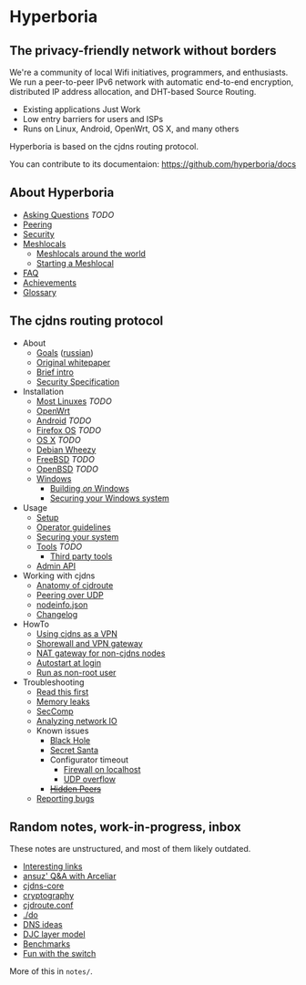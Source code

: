 # Hyperboria

## The privacy-friendly network without borders

We're a community of local Wifi initiatives, programmers, and enthusiasts.
We run a peer-to-peer IPv6 network with automatic end-to-end encryption,
distributed IP address allocation, and DHT-based Source Routing.

- Existing applications Just Work
- Low entry barriers for users and ISPs
- Runs on Linux, Android, OpenWrt, OS X, and many others

Hyperboria is based on the cjdns routing protocol.

You can contribute to its documentaion: https://github.com/hyperboria/docs


## About Hyperboria

- [Asking Questions](wtfm.md) *TODO*
- [Peering](faq/peering.md)
- [Security](faq/security.md)
- [Meshlocals](meshlocals/intro.md)
  - [Meshlocals around the world](meshlocals/existing/index.md)
  - [Starting a Meshlocal](meshlocals/diy.md)
- [FAQ](faq/general.md)
- [Achievements](achievements.md)
- [Glossary](faq/glossary.md)


## The cjdns routing protocol

- About
  - [Goals](projectGoals.md) ([russian](projectGoals_ru.md))
  - [Original whitepaper](Whitepaper.md)
  - [Brief intro](intro.md)
  - [Security Specification](security_specification.md)
- Installation
  - [Most Linuxes](install/linux.md) *TODO*
  - [OpenWrt](openwrt.md)
  - [Android](install/android.md) *TODO*
  - [Firefox OS](install/firefoxos.md) *TODO*
  - [OS X](install/osx.md) *TODO*
  - [Debian Wheezy](debian-wheezy.md)
  - [FreeBSD](install/freebsd.md) *TODO*
  - [OpenBSD](install/openbsd.md) *TODO*
  - [Windows](windows.md)
    - [Building *on* Windows](notes/build-on-windows.md)
    - [Securing your Windows system](notes/windows-firewall.md)
- Usage
  - [Setup](configure.md)
  - [Operator guidelines](cjdns/Operator_Guidelines.md)
  - [Securing your system](network-services.md)
  - [Tools](tools/index.md) *TODO*
    - [Third party tools](ctrls.md)
  - [Admin API](admin-api.md)
- Working with cjdns
  - [Anatomy of cjdroute](cjdns/anatomy.md)
  - [Peering over UDP](cjdns/peering-over-UDP-IP.md)
  - [nodeinfo.json](cjdns/nodeinfo-json.md)
  - [Changelog](cjdns/changelog.md)
- HowTo
  - [Using cjdns as a VPN](tunnel.md)
  - [Shorewall and VPN gateway](shorewall_and_vpn_gateway_howto.md)
  - [NAT gateway for non-cjdns nodes](nat-gateway.md)
  - [Autostart at login](autostart-at-login.md)
  - [Run as non-root user](non-root-user.md)
- Troubleshooting
  - [Read this first](bugs/policy.md)
  - [Memory leaks](debugging_memory_leaks.md)
  - [SecComp](Seccomp.md)
  - [Analyzing network IO](TrafficAnalisys.md)
  - Known issues
    - [Black Hole](bugs/black-hole.md)
    - [Secret Santa](bugs/santa.md)
    - Configurator timeout
      - [Firewall on localhost](bugs/configurator-timeout.md)
      - [UDP overflow](bugs/connectTo-overflow.md)
    - ~~[Hidden Peers](bugs/hidden-peers.md)~~
  - [Reporting bugs](bugs/reporting.md)


## Random notes, work-in-progress, inbox

These notes are unstructured, and most of them likely outdated.

* [Interesting links](notes/links.md)
* [ansuz' Q&A with Arceliar](notes/arc-workings.md)
* [cjdns-core](notes/cjdns-core.md)
* [cryptography](notes/cryptography.md)
* [cjdroute.conf](notes/cjdroute.md)
* [./do](notes/do.md)
* [DNS ideas](notes/dns.md)
* [DJC layer model](djc_layer_model.md)
* [Benchmarks](benchmark.txt)
* [Fun with the switch](switchfun.txt)

More of this in `notes/`.
